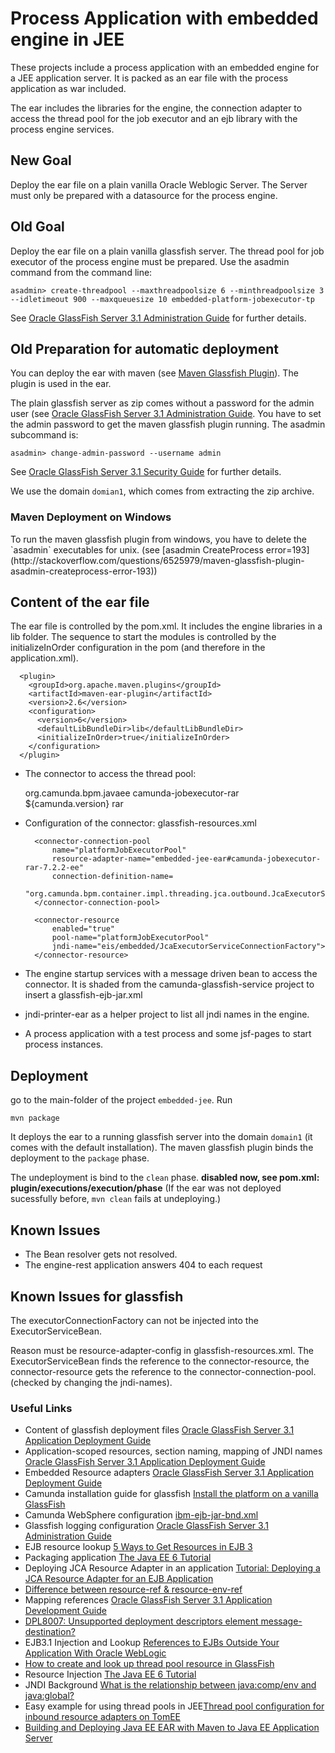 Process Application with embedded engine in JEE
===============================================

These projects include a process application with an embedded engine for a JEE application server. It is packed as an ear file with the process application as war included.

The ear includes the libraries for the engine, the connection adapter to access the thread pool for the job executor and an ejb library with the process engine services.

New Goal
--------

Deploy the ear file on a plain vanilla Oracle Weblogic Server. The Server must only be prepared with a datasource for the process engine. 

Old Goal
----

Deploy the ear file on a plain vanilla glassfish server. The thread pool for job executor of the process engine must be prepared. Use the asadmin command from the command line:

    asadmin> create-threadpool --maxthreadpoolsize 6 --minthreadpoolsize 3 --idletimeout 900 --maxqueuesize 10 embedded-platform-jobexecutor-tp

See [Oracle GlassFish Server 3.1 Administration Guide](http://docs.oracle.com/cd/E18930_01/html/821-2416/ablud.html#ggkwj) for further details.

Old Preparation for automatic deployment
------------------------------------  

You can deploy the ear with maven (see [Maven Glassfish Plugin](https://maven-glassfish-plugin.java.net/)). The plugin is used in the ear. 

The plain glassfish server as zip comes without a password for the admin user (see [Oracle GlassFish Server 3.1 Administration Guide](http://docs.oracle.com/cd/E18930_01/html/821-2416/giubb.html#scrolltoc). You have to set the admin password to get the maven glassfish plugin running. The asadmin subcommand is:

    asadmin> change-admin-password --username admin
    
See [Oracle GlassFish Server 3.1 Security Guide](http://docs.oracle.com/cd/E18930_01/html/821-2435/ghgrp.html#ghgpu) for further details.

We use the domain `domian1`, which comes from extracting the zip archive.

<h3>Maven Deployment on Windows</h3>
To run the maven glassfish plugin from windows, you have to delete the `asadmin` executables for unix. (see [asadmin CreateProcess error=193](http://stackoverflow.com/questions/6525979/maven-glassfish-plugin-asadmin-createprocess-error-193))

Content of the ear file
-----------------------

The ear file is controlled by the pom.xml. It includes the engine libraries in a lib folder. The sequence to start the modules is controlled by the initializeInOrder configuration in the pom (and therefore in the application.xml).

      <plugin>
        <groupId>org.apache.maven.plugins</groupId>
        <artifactId>maven-ear-plugin</artifactId>
        <version>2.6</version>
        <configuration>
          <version>6</version>
          <defaultLibBundleDir>lib</defaultLibBundleDir>
          <initializeInOrder>true</initializeInOrder>
        </configuration>
      </plugin>

* The connector to access the thread pool:

    <dependency>
      <groupId>org.camunda.bpm.javaee</groupId>
      <artifactId>camunda-jobexecutor-rar</artifactId>
      <version>${camunda.version}</version>
      <type>rar</type>
    </dependency>

* Configuration of the connector: glassfish-resources.xml 

    <?xml version="1.0" encoding="UTF-8"?>
    <!DOCTYPE resources PUBLIC "-//GlassFish.org//DTD GlassFish Application Server 3.1 Resource Definitions//EN" "http://glassfish.org/dtds/glassfish-resources_1_5.dtd">
 
    <resources>
        <resource-adapter-config
          resource-adapter-name="embedded-jee-ear#camunda-jobexecutor-rar-7.2.2-ee"
          thread-pool-ids="embedded-platform-jobexecutor-tp" >
        </resource-adapter-config>

        <connector-connection-pool
            name="platformJobExecutorPool"
            resource-adapter-name="embedded-jee-ear#camunda-jobexecutor-rar-7.2.2-ee"
            connection-definition-name=
            "org.camunda.bpm.container.impl.threading.jca.outbound.JcaExecutorServiceConnectionFactory">
        </connector-connection-pool>

        <connector-resource
            enabled="true"
            pool-name="platformJobExecutorPool"
            jndi-name="eis/embedded/JcaExecutorServiceConnectionFactory">
        </connector-resource>        
    </resources>

* The engine startup services with a message driven bean to access the connector. It is shaded from the camunda-glassfish-service project to insert a glassfish-ejb-jar.xml   

* jndi-printer-ear as a helper project to list all jndi names in the engine.

* A process application with a test process and some jsf-pages to start process instances. 

Deployment
----------

go to the main-folder of the project `embedded-jee`. Run

    mvn package  

It deploys the ear to a running glassfish server into the domain `domain1` (it comes with the default installation). The maven glassfish plugin binds the deployment to the `package` phase.

The undeployment is bind to the `clean` phase. **disabled now, see pom.xml: plugin/executions/execution/phase** 
(If the ear was not deployed sucessfully before, `mvn clean` fails at undeploying.)

Known Issues
------------

* The Bean resolver gets not resolved.
* The engine-rest application answers 404 to each request

Known Issues for glassfish
--------------------------

The executorConnectionFactory can not be injected into the ExecutorServiceBean.  

Reason must be resource-adapter-config in glassfish-resources.xml. The ExecutorServiceBean finds the reference to the connector-resource, the connector-resource gets the reference to the connector-connection-pool. (checked by changing the jndi-names).  

<h3>Useful Links</h3>

* Content of glassfish deployment files [Oracle GlassFish Server 3.1 Application Deployment Guide](http://docs.oracle.com/cd/E18930_01/html/821-2417/toc.html)
* Application-scoped resources, section naming, mapping of JNDI names [Oracle GlassFish Server 3.1 Application Deployment Guide](http://docs.oracle.com/cd/E18930_01/html/821-2417/giydj.html)
* Embedded Resource adapters [Oracle GlassFish Server 3.1 Application Deployment Guide](http://docs.oracle.com/cd/E18930_01/html/821-2417/gilxc.html#bealq)
* Camunda installation guide for glassfish [Install the platform on a vanilla GlassFish](http://docs.camunda.org/7.2/guides/installation-guide/glassfish/#bpm-platform-install-the-platform-on-a-vanilla-glassfish)
* Camunda WebSphere configuration [ibm-ejb-jar-bnd.xml](https://github.com/camunda/camunda-bpm-platform-ee/blob/8835d15199535745240b710af86aa526104878e5/distro/ibmWs8/service/src/main/resources/META-INF/ibm-ejb-jar-bnd.xml)
* Glassfish logging configuration [Oracle GlassFish Server 3.1 Administration Guide](http://docs.oracle.com/cd/E18930_01/html/821-2416/abluk.html#scrolltoc)
* EJB resource lookup [5 Ways to Get Resources in EJB 3](http://javahowto.blogspot.ch/2006/06/5-ways-to-get-resources-in-ejb-3.html)
* Packaging application [The Java EE 6 Tutorial](http://docs.oracle.com/javaee/6/tutorial/doc/bnaby.html)
* Deploying JCA Resource Adapter in an application [Tutorial: Deploying a JCA Resource Adapter for an EJB Application](http://www.pramati.com/docstore/1270006/pramati_jca.htm)
* [Difference between resource-ref & resource-env-ref](http://www.coderanch.com/t/157993/java-EJB-SCBCD/certification/Difference-resource-ref-resource-env)
* Mapping references [Oracle GlassFish Server 3.1 Application Development Guide](http://docs.oracle.com/cd/E18930_01/html/821-2418/beaoa.html#scrolltoc)
* [DPL8007: Unsupported deployment descriptors element message-destination?](https://community.oracle.com/thread/2222105) 
* EJB3.1 Injection and Lookup [References to EJBs Outside Your Application With Oracle WebLogic](http://thegreyblog.blogspot.ch/2010/09/references-to-ejbs-outside-your.html)
* [How to create and look up thread pool resource in GlassFish](http://javahowto.blogspot.de/2011/02/how-to-create-and-look-up-thread-pool.html)
* Resource Injection [The Java EE 6 Tutorial](http://docs.oracle.com/javaee/6/tutorial/doc/bncjk.html)
* JNDI Background [What is the relationship between java:comp/env and java:global?](http://stackoverflow.com/questions/7458114/what-is-the-relationship-between-javacomp-env-and-javaglobal)
* Easy example for using thread pools in JEE[Thread pool configuration for inbound resource adapters on TomEE](http://www.tomitribe.com/blog/2014/10/thread-pool-configuration-for-inbound-resource-adapters-on-tomee/)
* [Building and Deploying Java EE EAR with Maven to Java EE Application Server](http://www.developerscrappad.com/1177/java/java-ee/maven/building-and-deploying-java-ee-ear-with-maven-to-java-ee-application-server-part-1-project-directory-structure-amp-module-generation-through-archetype-generate/)
